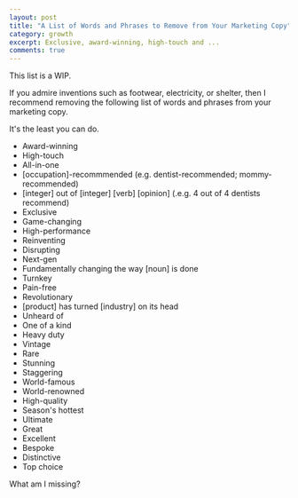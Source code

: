 ```yaml
---
layout: post
title: "A List of Words and Phrases to Remove from Your Marketing Copy"
category: growth
excerpt: Exclusive, award-winning, high-touch and ...
comments: true
---
```


This list is a WIP. 

If you admire inventions such as footwear, electricity, or shelter, then I recommend removing the following list of words and phrases from your marketing copy. 

It's the least you can do.

* Award-winning  
* High-touch  
* All-in-one  
* [occupation]-recommmended (e.g. dentist-recommended; mommy-recommended)  
* [integer] out of [integer] [verb] [opinion] \(.e.g. 4 out of 4 dentists recommend\)  
* Exclusive  
* Game-changing  
* High-performance  
* Reinventing  
* Disrupting   
* Next-gen  
* Fundamentally changing the way [noun] is done  
* Turnkey  
* Pain-free  
* Revolutionary  
* [product] has turned [industry] on its head  
* Unheard of  
* One of a kind  
* Heavy duty
* Vintage  
* Rare  
* Stunning  
* Staggering  
* World-famous  
* World-renowned
* High-quality  
* Season's hottest  
* Ultimate  
* Great  
* Excellent  
* Bespoke  
* Distinctive  
* Top choice  

What am I missing? 

<a href="https://plus.google.com/+VincentBarr0?rel=author"></a>